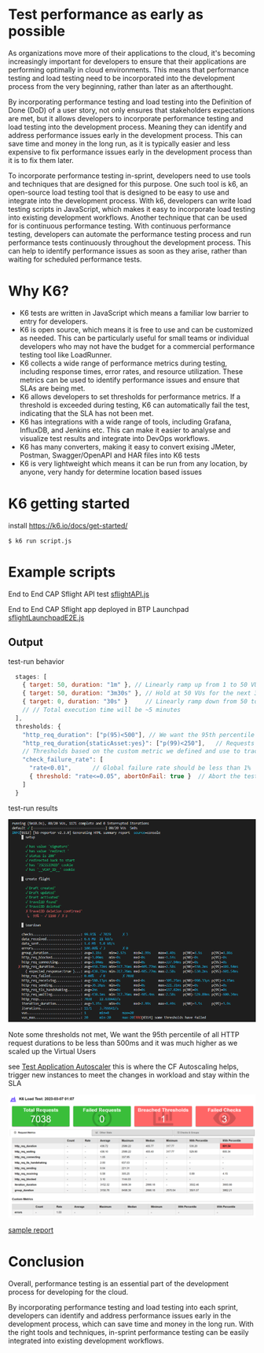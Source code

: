 # Test performance as early as possible
As organizations move more of their applications to the cloud, it's becoming increasingly important for developers to ensure that their applications are performing optimally in cloud environments. This means that performance testing and load testing need to be incorporated into the development process from the very beginning, rather than later as an afterthought.

By incorporating performance testing and load testing into the Definition of Done (DoD) of a user story, not only ensures that stakeholders expectations are met, but it allows developers to incorporate performance testing and load testing into the development process. Meaning they can identify and address performance issues early in the development process. This can save time and money in the long run, as it is typically easier and less expensive to fix performance issues early in the development process than it is to fix them later.

To incorporate performance testing in-sprint, developers need to use tools and techniques that are designed for this purpose. One such tool is k6, an open-source load testing tool that is designed to be easy to use and integrate into the development process. With k6, developers can write load testing scripts in JavaScript, which makes it easy to incorporate load testing into existing development workflows.
Another technique that can be used for is continuous performance testing. With continuous performance testing, developers can automate the performance testing process and run performance tests continuously throughout the development process. This can help to identify performance issues as soon as they arise, rather than waiting for scheduled performance tests.

# Why K6?
- K6 tests are written in JavaScript which means a familiar low barrier to entry for developers.
- K6 is open source, which means it is free to use and can be customized as needed. This can be particularly useful for small teams or individual developers who may not have the budget for a commercial performance testing tool like LoadRunner.
- K6 collects a wide range of performance metrics during testing, including response times, error rates, and resource utilization. These metrics can be used to identify performance issues and ensure that SLAs are being met.
- K6 allows developers to set thresholds for performance metrics. If a threshold is exceeded during testing, K6 can automatically fail the test, indicating that the SLA has not been met.
- K6 has integrations with a wide range of tools, including Grafana, InfluxDB, and Jenkins etc. This can make it easier to analyse and visualize test results and integrate into DevOps workflows.
- K6 has many converters, making it easy to convert exising JMeter, Postman, Swagger/OpenAPI and HAR files into K6 tests
- K6 is very lightweight which means it can be run from any location, by anyone, very handy for determine location based issues

# K6 getting started
install
https://k6.io/docs/get-started/

```
$ k6 run script.js
```

# Example scripts
End to End CAP Sflight API test [sflightAPI.js](./sflightAPI.js)

End to End CAP Sflight app deployed in BTP Launchpad [sflightLaunchpadE2E.js](./sflightLaunchpadE2E.js)

## Output
test-run behavior
```js script
  stages: [
    { target: 50, duration: "1m" }, // Linearly ramp up from 1 to 50 VUs during first minute
    { target: 50, duration: "3m30s" }, // Hold at 50 VUs for the next 3 minutes and 30 seconds
    { target: 0, duration: "30s" }     // Linearly ramp down from 50 to 0 50 VUs over the last 30 seconds
    // // Total execution time will be ~5 minutes
  ],
  thresholds: {
    "http_req_duration": ["p(95)<500"], // We want the 95th percentile of all HTTP request durations to be less than 500ms
    "http_req_duration{staticAsset:yes}": ["p(99)<250"],   // Requests with the staticAsset tag should finish even faster eg SAPUI5
    // Thresholds based on the custom metric we defined and use to track application failures
    "check_failure_rate": [
      "rate<0.01",      // Global failure rate should be less than 1%
      { threshold: "rate<=0.05", abortOnFail: true }  // Abort the test early if it climbs over 5%
    ]
  }
```
test-run results

![sflightLaunchpadE2E where failed to meet](./k6_test.PNG)


Note some thresholds not met, We want the 95th percentile of all HTTP request durations to be less than 500ms and it was much higher as we scaled up the Virtual Users

see [Test Application Autoscaler](https://github.com/SAP-samples/btp-build-resilient-apps/tree/main/tutorials/13_setupautoscaler) this is where the CF Autoscaling helps, trigger new instances to meet the changes in workload and stay within the SLA

![sflightLaunchpadE2E where failed to meet](./k6_reporter.PNG)

[sample report](https://raw.githack.com/jasper07/k6btplaunchpad/main/result.html)

# Conclusion
Overall, performance testing is an essential part of the development process for developing for the cloud.

 By incorporating performance testing and load testing into each sprint, developers can identify and address performance issues early in the development process, which can save time and money in the long run. With the right tools and techniques, in-sprint performance testing can be easily integrated into existing development workflows.
